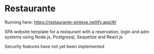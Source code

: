# Restaurante

Running here: https://restaurante-sintese.netlify.app/#/

<p>SPA website template for a restaurant with a reservation, login and adm systems using Node.js, Postgresql, Sequelize and React.js</p>

<p>Security features have not yet been implemented</p>
